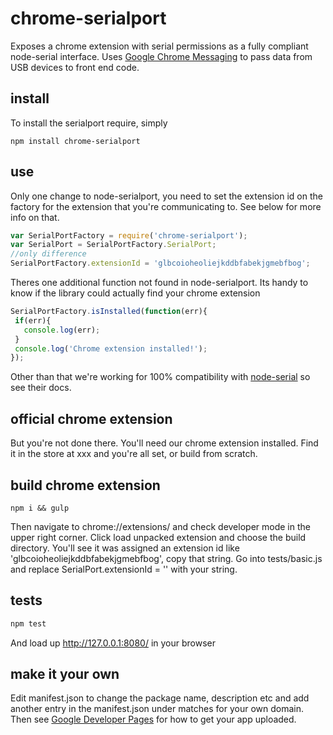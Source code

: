 # chrome-serialport
Exposes a chrome extension with serial permissions as a fully compliant node-serial interface. Uses [Google Chrome Messaging](https://developer.chrome.com/extensions/messaging) to pass data from USB devices to front end code. 

## install
To install the serialport require, simply
```
npm install chrome-serialport
```

## use
Only one change to node-serialport, you need to set the extension id on the factory for the extension that you're communicating to. See below for more info on that.
```js
var SerialPortFactory = require('chrome-serialport');
var SerialPort = SerialPortFactory.SerialPort;
//only difference 
SerialPortFactory.extensionId = 'glbcoioheoliejkddbfabekjgmebfbog';
```
Theres one additional function not found in node-serialport. Its handy to know if the library could actually find your chrome extension
```js
SerialPortFactory.isInstalled(function(err){
 if(err){
   console.log(err);
 }
 console.log('Chrome extension installed!');
});
```
Other than that we're working for 100% compatibility with [node-serial](https://github.com/voodootikigod/node-serialport) so see their docs.

## official chrome extension
But you're not done there. You'll need our chrome extension installed. Find it in the store at xxx and you're all set, or build from scratch.

## build chrome extension
```
npm i && gulp
```
Then navigate to chrome://extensions/ and check developer mode in the upper right corner. Click load unpacked extension and choose the build directory. You'll see it was assigned an extension id like 'glbcoioheoliejkddbfabekjgmebfbog', copy that string. Go into tests/basic.js and replace SerialPort.extensionId = '' with your string.

## tests
```js
npm test
```
And load up http://127.0.0.1:8080/ in your browser

## make it your own
Edit manifest.json to change the package name, description etc and add another entry in the manifest.json under matches for your own domain. Then see [Google Developer Pages](https://developer.chrome.com/webstore) for how to get your app uploaded.